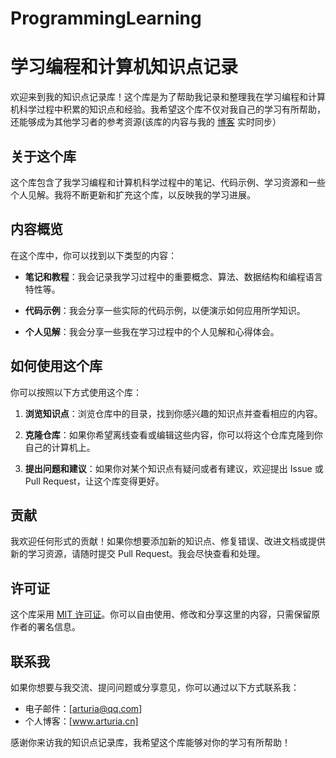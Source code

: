 # ProgrammingLearning
# 学习编程和计算机知识点记录

欢迎来到我的知识点记录库！这个库是为了帮助我记录和整理我在学习编程和计算机科学过程中积累的知识点和经验。我希望这个库不仅对我自己的学习有所帮助，还能够成为其他学习者的参考资源(该库的内容与我的 [博客](www.arturia.cn) 实时同步）

## 关于这个库

这个库包含了我学习编程和计算机科学过程中的笔记、代码示例、学习资源和一些个人见解。我将不断更新和扩充这个库，以反映我的学习进展。

## 内容概览

在这个库中，你可以找到以下类型的内容：

- **笔记和教程**：我会记录我学习过程中的重要概念、算法、数据结构和编程语言特性等。

- **代码示例**：我会分享一些实际的代码示例，以便演示如何应用所学知识。

- **个人见解**：我会分享一些我在学习过程中的个人见解和心得体会。

## 如何使用这个库

你可以按照以下方式使用这个库：

1. **浏览知识点**：浏览仓库中的目录，找到你感兴趣的知识点并查看相应的内容。

2. **克隆仓库**：如果你希望离线查看或编辑这些内容，你可以将这个仓库克隆到你自己的计算机上。

3. **提出问题和建议**：如果你对某个知识点有疑问或者有建议，欢迎提出 Issue 或 Pull Request，让这个库变得更好。

## 贡献

我欢迎任何形式的贡献！如果你想要添加新的知识点、修复错误、改进文档或提供新的学习资源，请随时提交 Pull Request。我会尽快查看和处理。

## 许可证

这个库采用 [MIT 许可证](LICENSE)。你可以自由使用、修改和分享这里的内容，只需保留原作者的署名信息。

## 联系我

如果你想要与我交流、提问问题或分享意见，你可以通过以下方式联系我：

- 电子邮件：[arturia@qq.com]
- 个人博客：[www.arturia.cn]

感谢你来访我的知识点记录库，我希望这个库能够对你的学习有所帮助！

